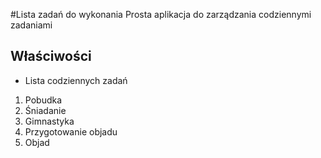 #Lista zadań do wykonania
Prosta aplikacja do zarządzania codziennymi zadaniami
## Właściwości
* Lista codziennych zadań

1) Pobudka
2) Śniadanie
3) Gimnastyka
4) Przygotowanie objadu
5) Objad
